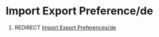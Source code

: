 # Import Export Preference/de
1.  REDIRECT [Import Export Preferences/de](Import_Export_Preferences/de.md)

